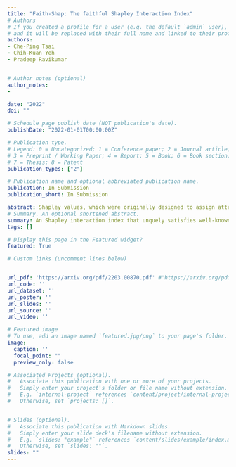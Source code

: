 ```yaml
---
title: "Faith-Shap: The faithful Shapley Interaction Index"
# Authors
# If you created a profile for a user (e.g. the default `admin` user), write the username (folder name) here 
# and it will be replaced with their full name and linked to their profile.
authors:
- Che-Ping Tsai
- Chih-Kuan Yeh
- Pradeep Ravikumar


# Author notes (optional)
author_notes:
- 

date: "2022"
doi: ""

# Schedule page publish date (NOT publication's date).
publishDate: "2022-01-01T00:00:00Z"

# Publication type.
# Legend: 0 = Uncategorized; 1 = Conference paper; 2 = Journal article;
# 3 = Preprint / Working Paper; 4 = Report; 5 = Book; 6 = Book section;
# 7 = Thesis; 8 = Patent
publication_types: ["2"]

# Publication name and optional abbreviated publication name.
publication: In Submission
publication_short: In Submission

abstract: Shapley values, which were originally designed to assign attributions to individual players in coalition games, have become a commonly used approach in explainable machine learning to provide attributions to input features for black-box machine learning models. A key attraction of Shapley values is that they uniquely satisfy a very natural set of axiomatic properties. However, extending the Shapley value to assigning attributions to interactions rather than individual players, an interaction index, is non-trivial, as the natural set of axioms for the original Shapley values, extended to the context of interactions, no longer specify a unique interaction index. Many proposals thus introduce additional less "natural" axioms, while sacrificing the key axiom of efficiency, in order to obtain unique interaction indices. In this work, rather than introduce additional conflicting axioms, we adopt the viewpoint of Shapley values as coefficients of the most faithful linear approximation to the pseudo-Boolean coalition game value function. By extending linear to ℓ-order polynomial approximations, we can then define the general family of faithful interaction indices}. We show that by additionally requiring the faithful interaction indices to satisfy interaction-extensions of the standard individual Shapley axioms (dummy, symmetry, linearity, and efficiency), we obtain a unique FaithfulShapley Interaction index, which we denote Faith-Shap, as a natural generalization of the Shapley value to interactions. We then provide some illustrative contrasts of Faith-Shap with previously proposed interaction indices, and further investigate some of its interesting algebraic properties. We further show the computational efficiency of computing Faith-Shap, together with some additional qualitative insights, via some illustrative experiments.
# Summary. An optional shortened abstract.
summary: An Shapley interaction index that unquely satisfies well-known axioms and the faithful criteria for explanations.
tags: []

# Display this page in the Featured widget?
featured: True

# Custom links (uncomment lines below)


url_pdf: 'https://arxiv.org/pdf/2203.00870.pdf' #'https://arxiv.org/pdf/2006.00442.pdf'
url_code: ''
url_dataset: ''
url_poster: ''
url_slides: ''
url_source: ''
url_video: ''

# Featured image
# To use, add an image named `featured.jpg/png` to your page's folder. 
image:
  caption: ''
  focal_point: ""
  preview_only: false

# Associated Projects (optional).
#   Associate this publication with one or more of your projects.
#   Simply enter your project's folder or file name without extension.
#   E.g. `internal-project` references `content/project/internal-project/index.md`.
#   Otherwise, set `projects: []`.


# Slides (optional).
#   Associate this publication with Markdown slides.
#   Simply enter your slide deck's filename without extension.
#   E.g. `slides: "example"` references `content/slides/example/index.md`.
#   Otherwise, set `slides: ""`.
slides: ""
---
```

